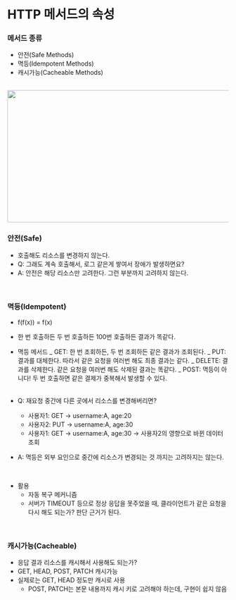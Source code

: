 # HTTP 메서드의 속성

### 메서드 종류

- 안전(Safe Methods)
- 멱등(Idempotent Methods)
- 캐시가능(Cacheable Methods)

<br>

<img src="https://kyun2da.dev/static/99a9c1c515fc25c89791704082e9652b/d67ca/http-method.png" width="700" height="300" />

<br>

### 안전(Safe)

- 호출해도 리소스를 변경하지 않는다.
- Q: 그래도 계속 호출해서, 로그 같은게 쌓여서 장애가 발생하면요?
- A: 안전은 해당 리소스만 고려한다. 그런 부분까지 고려하지 않는다.

<br>

### 멱등(Idempotent)

- f(f(x)) = f(x)
- 한 번 호출하든 두 번 호출하든 100번 호출하든 결과가 똑같다.
- 멱등 메서드
  _ GET: 한 번 조회하든, 두 번 조회하든 같은 결과가 조회된다.
  _ PUT: 결과를 대체한다. 따라서 같은 요청을 여러번 해도 최종 결과는 같다.
  _ DELETE: 결과를 삭제한다. 같은 요청을 여러번 해도 삭제된 결과는 똑같다.
  _ POST: 멱등이 아니다! 두 번 호출하면 같은 결제가 중복해서 발생할 수 있다.  
  <br>

- Q: 재요청 중간에 다른 곳에서 리소스를 변경해버리면?
  - 사용자1: GET -> username:A, age:20
  - 사용자2: PUT -> username:A, age:30
  - 사용자1: GET -> username:A, age:30 -> 사용자2의 영향으로 바뀐 데이터 조회
- A: 멱등은 외부 요인으로 중간에 리소스가 변경되는 것 까지는 고려하지는 않는다.

<br>

- 활용
  - 자동 복구 메커니즘
  - 서버가 TIMEOUT 등으로 정상 응답을 못주었을 때, 클라이언트가 같은 요청을 다시 해도 되는가? 판단 근거가 된다.

<br>

### 캐시가능(Cacheable)

- 응답 결과 리소스를 캐시해서 사용해도 되는가?
- GET, HEAD, POST, PATCH 캐시가능
- 실제로는 GET, HEAD 정도만 캐시로 사용
  - POST, PATCH는 본문 내용까지 캐시 키로 고려해야 하는데, 구현이 쉽지 않음
